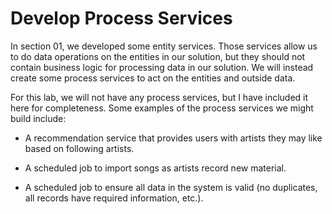 # Develop Process Services

In section 01, we developed some entity services. Those services allow us to do data operations on the entities in our solution, but they should not contain business logic for processing data in our solution. We will instead create some process services to act on the entities and outside data.

For this lab, we will not have any process services, but I have included it here for completeness. Some examples of the process services we might build include:

- A recommendation service that provides users with artists they may like based on following artists.

- A scheduled job to import songs as artists record new material.

- A scheduled job to ensure all data in the system is valid (no duplicates, all records have required information, etc.).